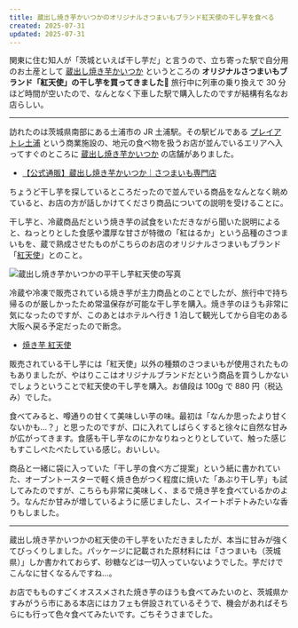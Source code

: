 ```yaml
---
title: 蔵出し焼き芋かいつかのオリジナルさつまいもブランド紅天使の干し芋を食べる
created: 2025-07-31
updated: 2025-07-31
---
```


関東に住む知人が「茨城といえば干し芋だ」と言うので、立ち寄った駅で自分用のお土産として [蔵出し焼き芋かいつか](https://www.kuradashi-yakiimo.com/shop/default.aspx) というところの **オリジナルさつまいもブランド「紅天使」の干し芋を買ってきました🍠** 旅行中に列車の乗り換えで 30 分ほど時間が空いたので、なんとなく下車した駅で購入したのですが結構有名なお店らしい。

---

訪れたのは茨城県南部にある土浦市の JR 土浦駅。その駅ビルである [プレイアトレ土浦](https://playatre.com/) という商業施設の、地元の食べ物を扱うお店が並んでいるエリアへ入ってすぐのところに [蔵出し焼き芋かいつか](https://www.kuradashi-yakiimo.com/shop/default.aspx) の店舗がありました。

- [【公式通販】蔵出し焼き芋かいつか｜さつまいも専門店](https://www.kuradashi-yakiimo.com/shop/default.aspx)

ちょうど干し芋を探しているところだったので並んでいる商品をなんとなく眺めていると、お店の方が話しかけてくださり商品についての説明を受けることに。

干し芋と、冷蔵商品だという焼き芋の試食をいただきながら聞いた説明によると、ねっとりとした食感や濃厚な甘さが特徴の「紅はるか」という品種のさつまいもを、蔵で熟成させたものがこちらのお店のオリジナルさつまいもブランド「[紅天使](https://www.kuradashi-yakiimo.com/shop/c/c10/)」とのこと。

![蔵出し焼き芋かいつかの平干し芋紅天使の写真](f1c30455-3b86-498e-e165-a71b72c8f400)

冷蔵や冷凍で販売されている焼き芋が主力商品とのことでしたが、旅行中で持ち帰るのが厳しかったため常温保存が可能な干し芋を購入。焼き芋のほうも非常に気になったのですが、このあとはホテルへ行き 1 泊して観光してから自宅のある大阪へ戻る予定だったので断念。

- [焼き芋 紅天使](https://www.kuradashi-yakiimo.com/shop/c/c10/)

販売されている干し芋には「紅天使」以外の種類のさつまいもが使用されたものもありましたが、やはりここはオリジナルブランドだという商品を買うしかないでしょうということで紅天使の干し芋を購入。お値段は 100g で 880 円（税込み）でした。

食べてみると、噂通りの甘くて美味しい芋の味。最初は「なんか思ったより甘くないかも…？」と思ったのですが、口に入れてしばらくすると徐々に自然な甘みが広がってきます。食感も干し芋なのにかなりねっとりとしていて、触った感じもすこしぺたぺたしている感じ。おいしい。

商品と一緒に袋に入っていた「干し芋の食べ方ご提案」という紙に書かれていた、オーブントースターで軽く焼き色がつく程度に焼いた「あぶり干し芋」も試してみたのですが、こちらも非常に美味しく、まるで焼き芋を食べているかのよう。なんだか甘みが増しているように感じましたし、スイートポテトみたいな香りもしました。

---

蔵出し焼き芋かいつかの紅天使の干し芋をいただきましたが、本当に甘みが強くてびっくりしました。パッケージに記載された原材料には「さつまいも（茨城県）」しか書かれておらず、砂糖などは一切入っていないようでした。芋だけでこんなに甘くなるんですね…。

お店でもものすごくオススメされた焼き芋のほうも食べてみたいのと、茨城県かすみがうら市にある本店にはカフェも併設されているそうで、機会があればそちらにも行って色々食べてみたいです。ごちそうさまでした。
